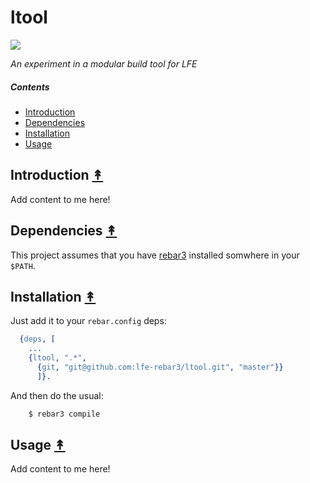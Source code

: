 # ltool

[![][ltool-logo]][ltool-logo-large]

[ltool-logo]: resources/images/ltool-x250-grey.png
[ltool-logo-large]: resources/images/ltool-x1500-grey.png

*An experiment in a modular build tool for LFE*

##### Contents

* [Introduction](#introduction-)
* [Dependencies](#dependencies-)
* [Installation](#installation-)
* [Usage](#usage-)


## Introduction [&#x219F;](#contents)

Add content to me here!


## Dependencies [&#x219F;](#contents)

This project assumes that you have
[rebar3](https://github.com/rebar/rebar3) installed somwhere in your ``$PATH``.


## Installation [&#x219F;](#contents)

Just add it to your ``rebar.config`` deps:

```erlang
  {deps, [
    ...
    {ltool, ".*",
      {git, "git@github.com:lfe-rebar3/ltool.git", "master"}}
      ]}.
```

And then do the usual:

```bash
    $ rebar3 compile
```


## Usage [&#x219F;](#contents)

Add content to me here!
